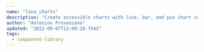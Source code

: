 ```yaml
---
name: "luna_charts"
description: "Create accessible charts with line, bar, and pie chart components."
author: "Antonino Provenzano"
updated: "2022-09-07T12:00:20.754Z"
tags: 
  - component-library
---
```


